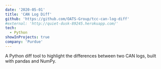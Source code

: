 ```yaml
---
date: '2020-05-01'
title: 'CAN Log Diff'
github: 'https://github.com/OATS-Group/tcc-can-log-diff'
#external: 'http://quiet-dusk-89245.herokuapp.com/'
tech:
  - Python
showInProjects: true
company: 'Purdue'
---
```


A Python diff tool to highlight the differences between two CAN logs, built
with pandas and NumPy.

